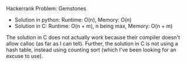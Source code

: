 Hackerrank Problem: Gemstones

* Solution in python: Runtime: O(n), Memory: O(n)
* Solution in C: Runtime: O(n + m), n being max, Memory: O(n + m)

The solution in C does not actually work because their compiler doesn't allow calloc (as far as I can tell). Further, the solution in C is not using a hash table, instead using counting sort (which I've been looking for an excuse to use). 
